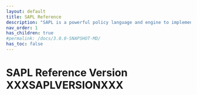 ```yaml
---
layout: default
title: SAPL Reference
description: "SAPL is a powerful policy language and engine to implement Attribute-based access control (ABAC). It comes with developement tools for testing, authorization servers, authoring tools. Framework integrations are available for Spring, Axon, and Vaadin to provide flexible policy enforcement points (PEPs) in your application."
nav_order: 1
has_children: true
#permalink: /docs/3.0.0-SNAPSHOT-MD/
has_toc: false
---
```


# SAPL Reference Version XXXSAPLVERSIONXXX
<!--
<button class="btn js-toggle-dark-mode">Preview dark color scheme</button>
-->

<script>
const toggleDarkMode = document.querySelector('.js-toggle-dark-mode');

jtd.addEvent(toggleDarkMode, 'click', function(){
  if (jtd.getTheme() === 'dark') {
    jtd.setTheme('light');
    toggleDarkMode.textContent = 'Preview dark color scheme';
  } else {
    jtd.setTheme('dark');
    toggleDarkMode.textContent = 'Return to the light side';
  }
});
</script>
<br><br><br><br><br><br><br><br><br><br><br><br><br><br><br><br><br><br><br><br><br><br><br><br><br>